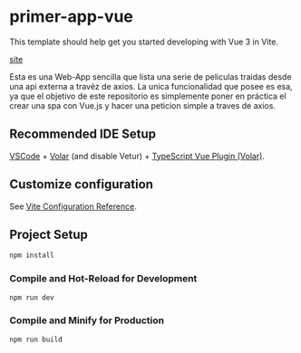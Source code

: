 # primer-app-vue

This template should help get you started developing with Vue 3 in Vite.

[site](https://appvue3-listarpelis.netlify.app/)

 Esta es una Web-App sencilla que lista una serie de peliculas traidas desde una api externa a travéz de axios.
La unica funcionalidad que posee es esa, ya que el objetivo de este repositorio es simplemente poner en práctica el crear una spa con Vue.js y hacer una peticion simple a traves de axios.

## Recommended IDE Setup

[VSCode](https://code.visualstudio.com/) + [Volar](https://marketplace.visualstudio.com/items?itemName=Vue.volar) (and disable Vetur) + [TypeScript Vue Plugin (Volar)](https://marketplace.visualstudio.com/items?itemName=Vue.vscode-typescript-vue-plugin).

## Customize configuration

See [Vite Configuration Reference](https://vitejs.dev/config/).

## Project Setup

```sh
npm install
```

### Compile and Hot-Reload for Development

```sh
npm run dev
```

### Compile and Minify for Production

```sh
npm run build
```
